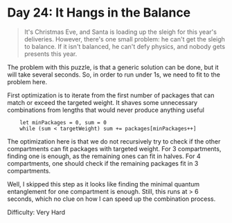 # Day 24: It Hangs in the Balance

> It's Christmas Eve, and Santa is loading up the sleigh for this year's deliveries.
> However, there's one small problem: he can't get the sleigh to balance. If it isn't balanced, he can't defy physics,
> and nobody gets presents this year.

The problem with this puzzle, is that a generic solution can be done, but it will take 
several seconds. So, in order to run under 1s, we need to fit to the problem here. 

First optimization is to iterate from the first number of packages that can match or exceed the 
targeted weight. It shaves some unnecessary combinations from lengths that would never produce 
anything useful 

        let minPackages = 0, sum = 0
        while (sum < targetWeight) sum += packages[minPackages++]

The optimization here is that we do not recursively try to check if the other compartments can fit 
packages with targeted weight. For 3 compartments, finding one is enough, as the remaining ones can fit in halves.
For 4 compartments, one should check if the remaining packages fit in 3 compartments. 

Well, I skipped this step as it looks like finding the minimal quantum entanglement for one compartment 
is enough. Still, this runs at > 6 seconds, which no clue on how I can speed up the combination process. 

Difficulty: Very Hard